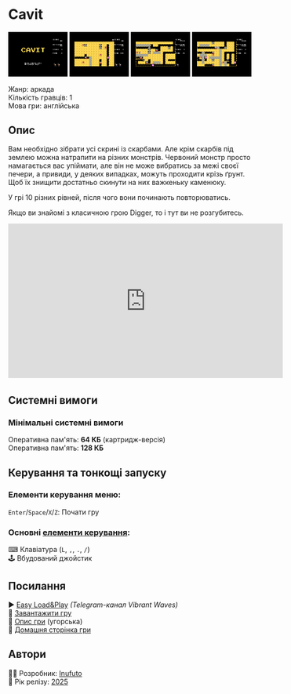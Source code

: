 # Cavit

<img src="screenshots/scrn_cavit_01.png" width="24%"> 
<img src="screenshots/scrn_cavit_02.png" width="24%"> 
<img src="screenshots/scrn_cavit_03.png" width="24%"> 
<img src="screenshots/scrn_cavit_04.png" width="24%">

Жанр: аркада  
Кількість гравців: 1  
Мова гри: англійська  


## Опис

Вам необхідно зібрати усі скрині із скарбами. Але крім скарбів під землею можна натрапити на різних монстрів. Червоний монстр просто намагається вас упіймати, але він не може вибратись за межі своєї печери, а привиди, у деяких випадках, можуть проходити крізь ґрунт. Щоб їх знищити достатньо скинути на них важкеньку каменюку.

У грі 10 різних рівней, після чого вони починають повторюватись.

Якщо ви знайомі з класичною грою Digger, то і тут ви не розгубитесь.

<iframe width="560" height="315" src="https://www.youtube.com/embed/KtXDIsZU8wY" title="YouTube video player" frameborder="0" allowfullscreen></iframe>

## Системні вимоги
### Мінімальні системні вимоги
Оперативна пам'ять: **64 КБ** (картридж-версія)  
Оперативна пам'ять: **128 КБ**  

## Керування та тонкощі запуску
### Елементи керування меню:

`Enter`/`Space`/`X`/`Z`: Почати гру  

### Основні [елементи керування](../controllers.md):
⌨ Клавіатура (`L`, `,`, `.`, `/`)  
🕹 Вбудований джойстик  

## Посилання

▶ [Easy Load&Play](https://t.me/EP128k_Load_n_Play/801) *(Telegram-канал Vibrant Waves)*  
💾 [Завантажити гру](http://www.ep128.hu/Ep_Games/Prg/Cavit.rar)  
📃 [Опис гри](http://www.ep128.hu/Games/Cavit.htm) (угорська)  
🏡 [Домашня сторінка гри](http://inufuto.web.fc2.com/8bit/cavit/#ep64)

## Автори
👨‍💻 Розробник: [Inufuto](../../community/inufuto.md)  
📅 Рік релізу: [2025](../release_years/2025.md)  